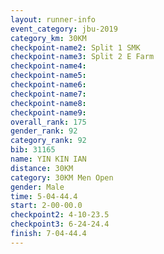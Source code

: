 ```yaml
---
layout: runner-info 
event_category: jbu-2019 
category_km: 30KM 
checkpoint-name2: Split 1 SMK 
checkpoint-name3: Split 2 E Farm 
checkpoint-name4: 
checkpoint-name5: 
checkpoint-name6: 
checkpoint-name7: 
checkpoint-name8: 
checkpoint-name9: 
overall_rank: 175
gender_rank: 92
category_rank: 92
bib: 31165
name: YIN KIN IAN
distance: 30KM
category: 30KM Men Open
gender: Male
time: 5-04-44.4
start: 2-00-00.0
checkpoint2: 4-10-23.5
checkpoint3: 6-24-24.4
finish: 7-04-44.4
---
```

